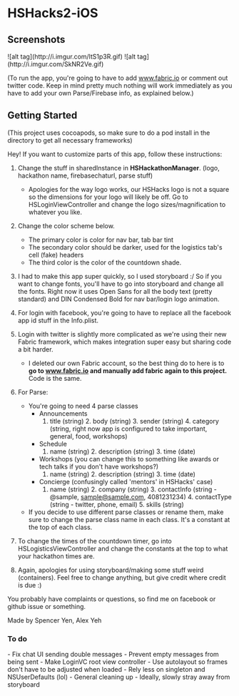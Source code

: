 # HSHacks2-iOS

<h2>Screenshots</h2>
![alt tag](http://i.imgur.com/ltS1p3R.gif)
![alt tag](http://i.imgur.com/SkNR2Ve.gif)

(To run the app, you're going to have to add www.fabric.io or comment out twitter code. Keep in mind pretty much nothing will work immediately as you have to add your own Parse/Firebase info, as explained below.)

<h2>Getting Started</h2>
(This project uses cocoapods, so make sure to do a pod install in the directory to get all necessary frameworks)

Hey! If you want to customize parts of this app, follow these instructions:

1. Change the stuff in sharedInstance in <b>HSHackathonManager</b>. (logo, hackathon name, firebasechaturl, parse stuff)
    - Apologies for the way logo works, our HSHacks logo is not a square so the dimensions for your logo will likely be off. Go to HSLoginViewController and change the logo sizes/magnification to whatever you like. 
 
2. Change the color scheme below.
    - The primary color is color for nav bar, tab bar tint
    - The secondary color should be darker, used for the logistics tab's cell (fake) headers
    - The third color is the color of the countdown shade.
 
3. I had to make this app super quickly, so I used storyboard :/ So if you want to change fonts, you'll have to go into storyboard and change all the fonts. Right now it uses Open Sans for all the body text (pretty standard) and DIN Condensed Bold for nav bar/login logo animation.
 
4. For login with facebook, you're going to have to replace all the facebook app id stuff in the Info.plist. 

5. Login with twitter is slightly more complicated as we're using their new Fabric framework, which makes integration super easy but sharing code a bit harder.
   - I deleted our own Fabric account, so the best thing do to here is to <b>go to www.fabric.io and manually add fabric again to this project.</b> Code is the same.
 
6. For Parse:
    - You're going to need 4 parse classes
        - Announcements
            1. title (string) 2. body (string) 3. sender (string) 4. category (string, right now app is configured to take important, general, food, workshops)
        - Schedule
            1. name (string) 2. description (string) 3. time (date)
        - Workshops (you can change this to something like awards or tech talks if you don't have workshops?)
            1. name (string) 2. description (string) 3. time (date)
        - Concierge (confusingly called 'mentors' in HSHacks' case)
            1. name (string) 2. company (string) 3. contactInfo (string - @sample, sample@sample.com, 4081231234) 4. contactType (string - twitter, phone, email) 5. skills (string)
    - If you decide to use different parse classes or rename them, make sure to change the parse class name in each class. It's a constant at the top of each class.
 
7. To change the times of the countdown timer, go into HSLogisticsViewController and change the constants at the top to what your hackathon times are. 
 
8.  Again, apologies for using storyboard/making some stuff weird (containers). Feel free to change anything, but give credit where credit is due :)
    
You probably have complaints or questions, so find me on facebook or github issue or something.
 
Made by Spencer Yen, Alex Yeh

<h3>To do</h3>
- Fix chat UI sending double messages
- Prevent empty messages from being sent
- Make LoginVC root view controller
- Use autolayout so frames don't have to be adjusted when loaded
- Rely less on singleton and NSUserDefaults (lol)
- General cleaning up
- Ideally, slowly stray away from storyboard 

